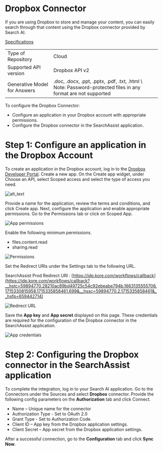 # **Dropbox Connector**

If you are using Dropbox to store and manage your content, you can easily search through that content using the Dropbox connector provided by Search AI. 

<span style="text-decoration:underline;">Specifications</span>


<table>
  <tr>
   <td>Type of Repository 
   </td>
   <td>Cloud
   </td>
  </tr>
  <tr>
   <td>Supported API version
   </td>
   <td>Dropbox API v2
   </td>
  </tr>
  <tr>
   <td>Generative Model for Answers
   </td>
   <td>.doc, .docx, .ppt, .pptx, .pdf, .txt, .html \
Note: Password-protected files in any format are not supported
   </td>
  </tr>
</table>


To configure the Dropbox Connector:

* Configure an application in your Dropbox account with appropriate permissions.
* Configure the Dropbox connector in the SearchAssist application.


# Step 1: Configure an application in the Dropbox Account

To create an application in the Dropbox account, log in to the [Dropbox Developer Portal](https://www.dropbox.com/developers/apps). Create a new app. On the Create app widget, under Choose an API, select Scoped access and select the type of access you need. 

![alt_text](../images/dropbox/create-app.png "Create App")


Provide a name for the application, review the terms and conditions, and click Create app. Next, configure the application and enable appropriate permissions. Go to the Permissions tab or click on  Scoped App. 

![App permissions](../images/dropbox/app-permissions.png "App permissions")

Enable the following minimum permissions. 

* files.content.read
* sharing.read

![Permissions](../images/dropbox/permission-types.png "Permissions")


Set the Redirect URIs under the Settings tab to the following URL.

SearchAssist Prod Redirect URI : [https://idp.kore.com/workflows/callback](https://idp.kore.com/workflows/callback?__hstc=59894770.28210ac89bd49725c54c92ebeabe794b.1663135555706.1715330815958.1715335858461.699&__hssc=59894770.2.1715335858461&__hsfp=659442714)

![Redirect URL](../images/dropbox/redirect-url.png "Redirect URI")


Save the **App key** and **App secret** displayed on this page. These credentials are required for the configuration of the Dropbox connector in the SearchAssist application. 

![App credentials](../images/dropbox/app-credentials.png "App Credentials")



# Step 2: Configuring the Dropbox connector in the SearchAssist application

To complete the integration, log in to your Search AI application. Go to the Connectors under the Sources and select **Dropbox** connector.  Provide the following config parameters on the **Authorization** tab and click Connect. 

* Name – Unique name for the connector 
* Authorization Type - Set to OAuth 2.0
* Grant Type - Set to Authorization Code.
* Client ID – App key from the Dropbox application settings.
* Client Secret – App secret from the Dropbox application settings.

After a successful connection, go to the **Configuration** tab and click **Sync Now**.

